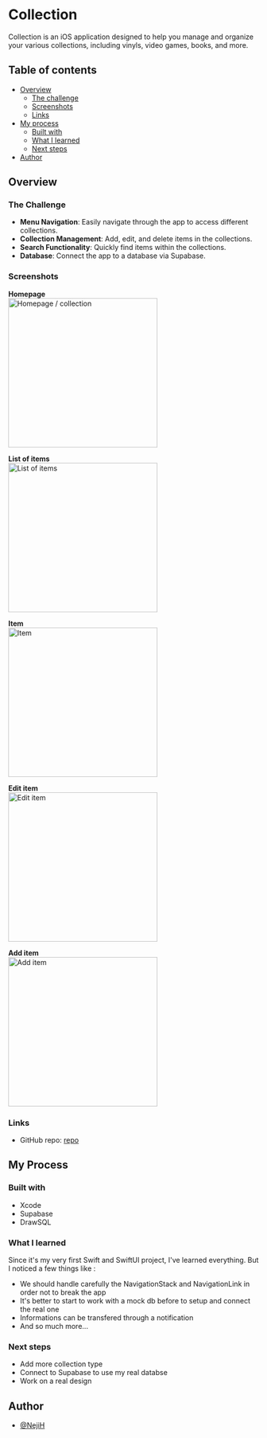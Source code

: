 # Collection

Collection is an iOS application designed to help you manage and organize your various collections, including vinyls, video games, books, and more.

## Table of contents

- [Overview](#overview)
  - [The challenge](#the-challenge)
  - [Screenshots](#screenshots)
  - [Links](#links)
- [My process](#my-process)
  - [Built with](#built-with)
  - [What I learned](#what-i-learned)
  - [Next steps](#next-steps)
- [Author](#author)

## Overview

### The Challenge

- **Menu Navigation**: Easily navigate through the app to access different collections.
- **Collection Management**: Add, edit, and delete items in the collections.
- **Search Functionality**: Quickly find items within the collections.
- **Database**: Connect the app to a database via Supabase.

### Screenshots

<b>Homepage</b> <br>
<img src="./Collection_/Assets.xcassets/collection-home.imageset/collection-home.png" width="300" alt="Homepage / collection">

<b>List of items</b><br>
<img src="./Collection_/Assets.xcassets/collection-listOfItems.imageset/collection-listOfItems.png" width="300" alt="List of items">

<b>Item</b><br>
<img src="./Collection_/Assets.xcassets/collection-item.imageset/collection-item.png" width="300" alt="Item">

<b>Edit item</b><br>
<img src="./Collection_/Assets.xcassets/collection-editItem.imageset/collection-editItem.png" width="300" alt="Edit item">

<b>Add item</b><br>
<img src="./Collection_/Assets.xcassets/collection-addItem.imageset/collection-addItem.png" width="300" alt="Add item">

### Links

- GitHub repo: [repo](https://github.com/NejiH/Collection_/tree/main)

## My Process

### Built with

- Xcode
- Supabase
- DrawSQL

### What I learned

Since it's my very first Swift and SwiftUI project, I've learned everything. But I noticed a few things like : 

- We should handle carefully the NavigationStack and NavigationLink in order not to break the app
- It's better to start to work with a mock db before to setup and connect the real one
- Informations can be transfered through a notification
- And so much more... 


### Next steps

- Add more collection type
- Connect to Supabase to use my real databse
- Work on a real design

## Author

- [@NejiH](https://www.github.com/NejiH)
